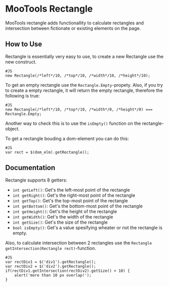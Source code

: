 MooTools Rectangle
===========

MooTools rectangle adds functionallity to calculate rectangles and intersection between fictionate
or existing elements on the page.

How to Use
----------

Rectangle is essentially very easy to use, to create a new Rectangle use the new construct.

    #JS
	new Rectangle(/*left*/10, /*top*/10, /*width*/10, /*height*/10);

To get an empty rectangle use the `Rectangle.Empty`-propety. Also, if you try to
create a empty rectangle, it will return the empty rectangle, therefore the following
is true:

    #JS
    new Rectangle(/*left*/10, /*top*/10, /*width*/0, /*height*/0) === Rectangle.Empty;

Another way to check this is to use the `isEmpty()` function on the rectangle-object.

To get a rectangle bouding a dom-element you can do this:

    #JS
    var rect = $(dom_elm).getRectangle();

Documentation
--------------------------

Rectangle supports 8 getters:
* `int getLeft()`: Get's the left-most point of the rectangle
* `int getRight()`: Get's the right-most point of the rectangle
* `int getTop()`: Get's the top-most point of the rectangle
* `int getBottom()`: Get's the bottom-most point of the rectangle
* `int getHeight()`: Get's the height of the rectangle
* `int getWidth()`: Get's the width of the rectangle
* `int getSize()`: Get's the size of the rectangle
* `bool isEmpty()`: Get's a value spesifying wheater or not the rectangle is empty.

Also, to calculate intersection between 2 rectangles use the `Rectangle getIntersection(Rectangle rect)`-function.

    #JS
    var rectDiv1 = $('div1').getRectangle();
    var rectDiv2 = $('div2').getRectangle();
    if(rectDiv1.getIntersection(rectDiv2).getSize() > 10) {
        alert('more than 10 px overlap!');
    }